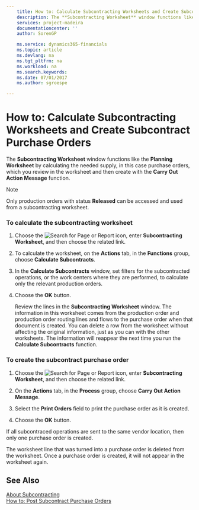 ```yaml
---
    title: How to: Calculate Subcontracting Worksheets and Create Subcontract Purchase Orders | Microsoft Docs
    description: The **Subcontracting Worksheet** window functions like the **Planning Worksheet** by calculating the needed supply, in this case purchase orders, which you review in the worksheet and then create with the **Carry Out Action Message** function.
    services: project-madeira
    documentationcenter: ''
    author: SorenGP

    ms.service: dynamics365-financials
    ms.topic: article
    ms.devlang: na
    ms.tgt_pltfrm: na
    ms.workload: na
    ms.search.keywords:
    ms.date: 07/01/2017
    ms.author: sgroespe

---
```

# How to: Calculate Subcontracting Worksheets and Create Subcontract Purchase Orders
The **Subcontracting Worksheet** window functions like the **Planning Worksheet** by calculating the needed supply, in this case purchase orders, which you review in the worksheet and then create with the **Carry Out Action Message** function.  
  
> [!NOTE]  
>  Only production orders with status **Released** can be accessed and used from a subcontracting worksheet.  
  
### To calculate the subcontracting worksheet  
  
1.  Choose the ![Search for Page or Report](media/ui-search/search_small.png "Search for Page or Report icon") icon, enter **Subcontracting Worksheet**, and then choose the related link.  
  
2.  To calculate the worksheet, on the **Actions** tab, in the **Functions** group, choose **Calculate Subcontracts**.  
  
3.  In the **Calculate Subcontracts** window, set filters for the subcontracted operations, or the work centers where they are performed, to calculate only the relevant production orders.  
  
4.  Choose the **OK** button.  
  
     Review the lines in the **Subcontracting Worksheet** window. The information in this worksheet comes from the production order and production order routing lines and flows to the purchase order when that document is created. You can delete a row from the worksheet without affecting the original information, just as you can with the other worksheets. The information will reappear the next time you run the **Calculate Subcontracts** function.  
  
### To create the subcontract purchase order  
  
1.  Choose the ![Search for Page or Report](media/ui-search/search_small.png "Search for Page or Report icon") icon, enter **Subcontracting Worksheet**, and then choose the related link.  
  
2.  On the **Actions** tab, in the **Process** group, choose **Carry Out Action Message**.  
  
3.  Select the **Print Orders** field to print the purchase order as it is created.  
  
4.  Choose the **OK** button.  
  
 If all subcontraced operations are sent to the same vendor location, then only one purchase order is created.  
  
 The worksheet line that was turned into a purchase order is deleted from the worksheet. Once a purchase order is created, it will not appear in the worksheet again.  
  
## See Also  
 [About Subcontracting](../about-subcontracting.md)   
 [How to: Post Subcontract Purchase Orders](../how-to-post-subcontract-purchase-orders.md)